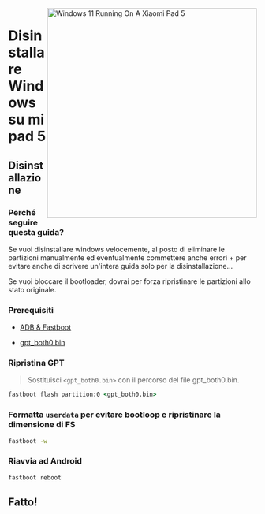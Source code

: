 <img align="right" src="https://raw.githubusercontent.com/erdilS/Port-Windows-11-Xiaomi-Pad-5/main/nabu.png" width="425" alt="Windows 11 Running On A Xiaomi Pad 5">

# Disinstallare Windows su mi pad 5

## Disinstallazione

### Perché seguire questa guida? 

Se vuoi disinstallare windows velocemente, al posto di eliminare le partizioni manualmente ed eventualmente commettere anche errori + per evitare anche di scrivere un'intera guida solo per la disinstallazione...

Se vuoi bloccare il bootloader, dovrai per forza ripristinare le partizioni allo stato originale.

### Prerequisiti

- [ADB & Fastboot](https://developer.android.com/studio/releases/platform-tools)
  
- [gpt_both0.bin](https://github.com/erdilS/Port-Windows-11-Xiaomi-Pad-5/releases/download/1.0/gpt_both0.bin)

### Ripristina GPT
> Sostituisci ```<gpt_both0.bin>``` con il percorso del file gpt_both0.bin.

```cmd
fastboot flash partition:0 <gpt_both0.bin>
```

### Formatta ```userdata``` per evitare bootloop e ripristinare la dimensione di FS
```cmd
fastboot -w
```

### Riavvia ad Android
```cmd
fastboot reboot 
```
## Fatto!
